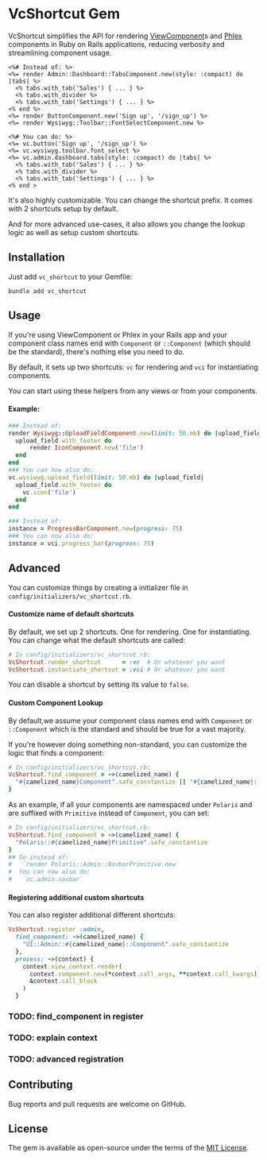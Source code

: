 # VcShortcut Gem

VcShortcut simplifies the API for rendering [ViewComponent](https://viewcomponent.org/)s and [Phlex](https://www.phlex.fun/) components in Ruby on Rails applications, reducing verbosity and streamlining component usage.

```erb
<%# Instead of: %>
<%= render Admin::Dashboard::TabsComponent.new(style: :compact) do |tabs| %>
  <% tabs.with_tab('Sales') { ... } %>
  <% tabs.with_divider %>
  <% tabs.with_tab('Settings') { ... } %>
<% end %>
<%= render ButtonComponent.new('Sign up', '/sign_up') %>
<%= render Wysiwyg::Toolbar::FontSelectComponent.new %>

<%# You can do: %>
<%= vc.button('Sign up', '/sign_up') %>
<%= vc.wysiwyg.toolbar.font_select %>
<%= vc.admin.dashboard.tabs(style: :compact) do |tabs| %>
  <% tabs.with_tab('Sales') { ... } %>
  <% tabs.with_divider %>
  <% tabs.with_tab('Settings') { ... } %>
<% end >
```

It's also highly customizable. You can change the shortcut prefix. It comes with 2 shortcuts setup by default.

And for more advanced use-cases, it also allows you change the lookup logic as well as setup custom shortcuts.

## Installation

Just add `vc_shortcut` to your Gemfile:

```shell
bundle add vc_shortcut
```

## Usage

If you're using ViewComponent or Phlex in your Rails app and your component class names end with `Component` or `::Component` (which should be the standard), there's nothing else you need to do.

By default, it sets up two shortcuts: `vc` for rendering and `vci` for instantiating components.

You can start using these helpers from any views or from your components.

#### Example:

```ruby
### Instead of:
render Wysiwyg::UploadFieldComponent.new(limit: 50.mb) do |upload_field|
  upload_field.with_footer do
      render IconComponent.new('file')
  end
end
### You can now also do:
vc.wysiwyg.upload_field(limit: 50.mb) do |upload_field|
  upload_field.with_footer do
    vc.icon('file')
  end
end

### Instead of:
instance = ProgressBarComponent.new(progress: 75)
### You can now also do:
instance = vci.progress_bar(progress: 75)
```

## Advanced

You can customize things by creating a initializer file in `config/initializers/vc_shortcut.rb`.

#### Customize name of default shortcuts

By default, we set up 2 shortcuts. One for rendering. One for instantiating. You can change what the default shortcuts are called:

```ruby
# In config/initializers/vc_shortcut.rb:
VcShortcut.render_shortcut      = :vc  # Or whatever you want
VcShortcut.instantiate_shortcut = :vci # Or whatever you want
```

You can disable a shortcut by setting its value to `false`.

#### Custom Component Lookup

By default,we assume your component class names end with `Component` or `::Component` which is the standard and should be true for a vast majority.

If you're however doing something non-standard, you can customize the logic that finds a component:

```ruby
# In config/initializers/vc_shortcut.rb:
VcShortcut.find_component = ->(camelized_name) {
  "#{camelized_name}Component".safe_constantize || "#{camelized_name}::Component".safe_constantize
}
```

As an example, if all your components are namespaced under `Polaris` and are suffixed with `Primitive` instead of `Component`, you can set:
```ruby
# In config/initializers/vc_shortcut.rb:
VcShortcut.find_component = ->(camelized_name) {
  "Polaris::#{camelized_name}Primitive".safe_constantize
}
## So instead of:
#   `render Polaris::Admin::NavbarPrimitive.new`
#  You can now also do:
#   `vc.admin.navbar`
```

#### Registering additional custom shortcuts

You can also register additional different shortcuts:

```ruby
VcShortcut.register :admin,
  find_component: ->(camelized_name) {
    "UI::Admin::#{camelized_name}::Component".safe_constantize
  },
  process: ->(context) {
    context.view_context.render(
      context.component.new(*context.call_args, **context.call_kwargs),
      &context.call_block
    )
  }
```

### TODO: find_component in register
### TODO: explain context
### TODO: advanced registration

## Contributing

Bug reports and pull requests are welcome on GitHub.

## License

The gem is available as open-source under the terms of the [MIT License](https://opensource.org/licenses/MIT).
